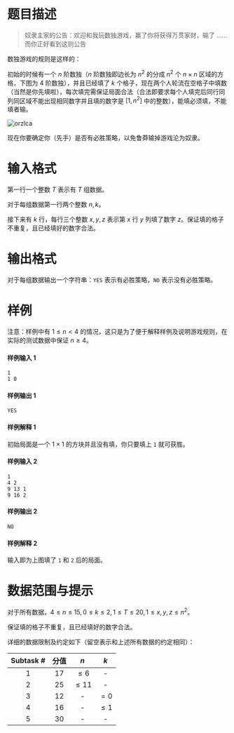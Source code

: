 
# 题目描述

> 奴隶主家的公告：欢迎和我玩数独游戏，赢了你将获得万贯家财，输了 …… 而你正好看到这则公告

数独游戏的规则是这样的：

初始的时候有一个 $n$ 阶数独（$n$ 阶数独即边长为 $n^2$ 的分成 $n^2$ 个 $n\times n$ 区域的方格，下图为 $4$ 阶数独），并且已经填了 $k$ 个格子，现在两个人轮流在空格子中填数（当然是你先填啦），每次填完需保证局面合法（合法即要求每个人填完后同行同列同区域不能出现相同数字并且填的数字是 $[1,n^2]$ 中的整数），能填必须填，不能填者输。

![orzlca](/source/loj/543/img/aHR0cDovL3d3NC5zaW5haW1nLmNuL2xhcmdlLzAwNjBsbTdUbHkxZm4weHl6anBsZ2ozMGc3MGM2ZGZwLmpwZw==.jpg)

现在你要确定你（先手）是否有必胜策略，以免鲁莽输掉游戏沦为奴隶。

# 输入格式

第一行一个整数 $T$ 表示有 $T$ 组数据。

对于每组数据第一行两个整数 $n,k$。

接下来有 $k$ 行，每行三个整数 $x,y,z$ 表示第 $x$ 行 $y$ 列填了数字 $z$。保证填的格子不重复，且已经填好的数字合法。

# 输出格式

对于每组数据输出一个字符串：`YES` 表示有必胜策略，`NO` 表示没有必胜策略。

# 样例

注意：样例中有 $1\le n < 4$ 的情况，这只是为了便于解释样例及说明游戏规则，在实际的测试数据中保证 $n \ge 4$。

#### 样例输入 1
```plain
1
1 0
```

#### 样例输出 1
```plain
YES
```

#### 样例解释 1
初始局面是一个 $1\times 1$ 的方块并且没有填，你只要填上 `1` 就可获胜。

#### 样例输入 2
```plain
1
4 2
9 13 1
9 16 2
```

#### 样例输出 2
```plain
NO
```

#### 样例解释 2
输入即为上图填了 `1` 和 `2` 后的局面。

# 数据范围与提示

对于所有数据，$4\leq n \leq 15,0\leq k \leq 2,1 \leq T \leq 20,1\le x,y,z\le n^2$。

保证填的格子不重复，且已经填好的数字合法。

详细的数据限制及约定如下（留空表示和上述所有数据的约定相同）：

|Subtask #|分值|$n$|$k$|
|:-:|:-:|:-:|:-:|
|$1$|$17$|$\leq 6$|-|
|$2$|$25$|$\leq 11$|-|
|$3$|$12$|-|$=0$|
|$4$|$16$|-|$\leq 1$|
|$5$|$30$|-|-|

